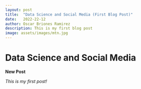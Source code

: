 ```yaml
---
layout: post
title:  "Data Science and Social Media (First Blog Post)"
date:   2022-22-12
author: Oscar Briones Ramirez
description: This is my first blog post
image: assets/images/mtn.jpg
---
```


# Data Science and Social Media

**New Post**

*This is my first post!*
